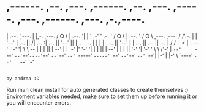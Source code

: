 # ,------.       ,--.            ,---.  ,------. ,--.  ,---.   ,-----.   ,---.  ,------.    ,---.                   ,-.,----.
|  .--. ',---. |  |,-. ,---.  /  O  \ |  .--. '|  | '   .-' '  .-.  ' /  O  \ |  .--. '  /  O  \  ,---.  ,---.   /  /'.-.  |
|  '--' | .-. ||     /| .-. :|  .-.  ||  '--' ||  | `.  `-. |  | |  ||  .-.  ||  '--' | |  .-.  || .-. || .-. | /  /   .' <
|  | --'' '-' '|  \  \\   --.|  | |  ||  | --' |  | .-'    |'  '-'  '|  | |  ||  | --'  |  | |  || '-' '| '-' ' \  \ /'-'  |
`--'     `---' `--'`--'`----'`--' `--'`--'     `--' `-----'  `-----' `--' `--'`--'      `--' `--'|  |-' |  |-'   \  \`----'
                                                                                                 `--'   `--'      `-'

                                                                                                by andrea :D

Run mvn clean install for auto generated classes to create themselves :)
Enviroment variables needed, make sure to set them up before running it or you will encounter errors.


